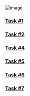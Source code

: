 ![image](https://user-images.githubusercontent.com/124984811/218037500-41c16169-f825-457e-832c-673d8db6d7b0.png)
### [Task #1](https://github.com/DanilkaRavdinka/PracticeAPI/tree/main/FirstTask)
### [Task #2](https://github.com/DanilkaRavdinka/PracticeAPI/tree/main/SecondTask)
### [Task #4](https://github.com/DanilkaRavdinka/PracticeAPI/blob/main/api_shop.txt)
### [Task #5](https://github.com/DanilkaRavdinka/PracticeAPI/blob/main/FifthTask)
### [Task #6](https://github.com/DanilkaRavdinka/PracticeAPI/blob/main/SixthTask)
### [Task #7](https://github.com/DanilkaRavdinka/PracticeAPI/blob/main/SeventhTask)

